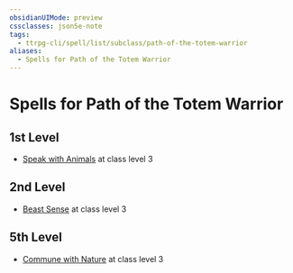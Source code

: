 ```yaml
---
obsidianUIMode: preview
cssclasses: json5e-note
tags:
  - ttrpg-cli/spell/list/subclass/path-of-the-totem-warrior
aliases:
  - Spells for Path of the Totem Warrior
---
```

# Spells for Path of the Totem Warrior

## 1st Level

- [Speak with Animals](3-Mechanics/CLI/spells/speak-with-animals.md "PHB") at class level 3

## 2nd Level

- [Beast Sense](3-Mechanics/CLI/spells/beast-sense.md "PHB") at class level 3

## 5th Level

- [Commune with Nature](3-Mechanics/CLI/spells/commune-with-nature.md "PHB") at class level 3